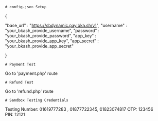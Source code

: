 
```
# config.json Setup
```
{

"base_url" : "https://sbdynamic.pay.bka.sh/v1",
"username" : "your_bkash_provide_username",
"password" : "your_bkash_provide_password",
"app_key" : "your_bkash_provide_app_key",
"app_secret" : "your_bkash_provide_app_secret"

}

```
# Payment Test
```
Go to 'payment.php' route
```
# Refund Test
```
Go to 'refund.php' route
```
# Sandbox Testing Credentials 
```
Testing Number:  01619777283 , 01877722345, 01823074817
OTP: 123456
PIN: 12121
```
